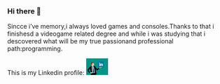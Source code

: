 ### Hi there 👋

Sincce i’ve memory,i always loved games and consoles.Thanks to that i finishesd a videogame related degree and while i was studying that i descovered what will be my true passionand professional path:programming.

This is my Linkedin profile:
<a href="https://https://www.linkedin.com/in/raúl-huete-sánchez/">
  <img align="let" alt="Raul Huete | LinkedIn" width="50px" src="https://github.com/RaulhSanchez/RaulhSanchez/blob/main/Linkedin.png">
 <a>

<!--
**RaulhSanchez/RaulhSanchez** is a ✨ _special_ ✨ repository because its `README.md` (this file) appears on your GitHub profile.

Here are some ideas to get you started:

- 🔭 I’m currently working on ...
- 🌱 I’m currently learning ...
- 👯 I’m looking to collaborate on ...
- 🤔 I’m looking for help with ...
- 💬 Ask me about ...
- 📫 How to reach me: ...
- 😄 Pronouns: ...
- ⚡ Fun fact: ...
-->
